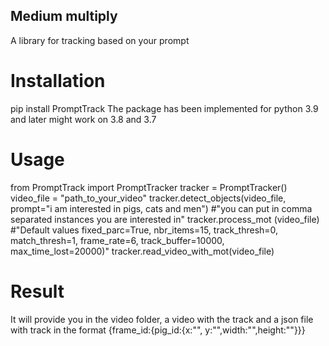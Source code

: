 ## Medium multiply
A library for tracking based on your prompt 

# Installation
pip install PromptTrack
The package has been implemented for python 3.9 and later might work on 3.8 and 3.7

# Usage
from PromptTrack import PromptTracker
tracker = PromptTracker()
video_file = "path_to_your_video"
tracker.detect_objects(video_file, prompt="i am interested in pigs, cats and men") #"you can put in comma separated instances you are interested in"
tracker.process_mot (video_file) #"Default values fixed_parc=True, nbr_items=15, track_thresh=0, match_thresh=1, frame_rate=6, track_buffer=10000, max_time_lost=20000)"
tracker.read_video_with_mot(video_file)
# Result
It will provide you in the video folder, a video with the track and a json file with track in the format {frame_id:{pig_id:{x:"", y:"",width:"",height:""}}}

